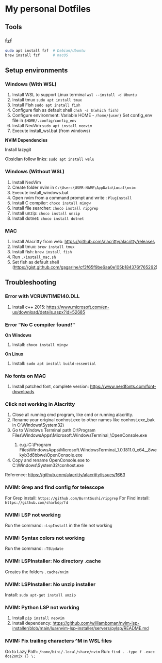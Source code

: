 # My personal Dotfiles

## Tools

### fzf

```sh
sudo apt install fzf  # Debian/Ubuntu  
brew install fzf      # macOS
```

## Setup environments

### Windows (With WSL)

1. Install WSL to support Linux terminal
    `wsl --install -d Ubuntu`
2. Install tmux
    `sudo apt install tmux`
3. Install Fish
    `sudo apt install fish`
4. Configure fish as default shell
    `chsh -s $(which fish)`
5. Configure environment:
    Variable HOME - ```/home/{user}```
    Set config_env file in ```$HOME/.config/config_env```
6. Install NeoVim
    `sudo apt install neovim`
7. Execute install_wsl.bat (from windows)

**NVIM Dependencies**

Install lazygit

Obsidian follow links: `sudo apt install wslu`

### Windows (Without WSL)

1. Install NeoVim
2. Create folder nvim in `C:\Users\USER-NAME\AppData\Local\nvim`
3. Execute install_windows.bat
4. Open nvim from a command prompt and write `:PlugInstall`
5. Install C compiler: ```choco install mingw```
6. Install file searcher: ```choco install ripgrep```
7. Install unzip: ```choco install unzip```
8. Install dotnet: ```choco install dotnet```

### MAC

1. Install Alacritty from web: https://github.com/alacritty/alacritty/releases
1. Install tmux: `brew install tmux`
1. Install fish: `brew install fish`
1. Run `./install_mac.sh`
1. Set fish as default shell (https://gist.github.com/gagarine/cf3f65f9be6aa0e105b184376f765262)

## Troubleshooting

### Error with VCRUNTIME140.DLL

1. Install c++ 2015: https://www.microsoft.com/en-us/download/details.aspx?id=52685

### Error "No C compiler found!"

**On Windows**
1. Install: `choco install mingw`

**On Linux**
1. Install: `sudo apt install build-essential`

### No fonts on MAC

1. Install patched font, complete version: https://www.nerdfonts.com/font-downloads

### Click not working in Alacritty

1. Close all running cmd program, like cmd or running alacritty.
1. Rename your original conhost.exe to other names like conhost.exe_bak in C:\Windows\System32\
1. Go to Windows Terminal path C:\Program Files\WindowsApps\Microsoft.WindowsTerminal_<VERSION information>\OpenConsole.exe
    1. e.g.:C:\Program Files\WindowsApps\Microsoft.WindowsTerminal_1.0.1811.0_x64__8wekyb3d8bbwe\OpenConsole.exe
1. Copy and rename OpenConsole.exe to C:\Windows\System32\conhost.exe

Reference: https://github.com/alacritty/alacritty/issues/1663

### NVIM: Grep and find config for telescope

For Grep install: `https://github.com/BurntSushi/ripgrep`
For Find install: `https://github.com/sharkdp/fd`

### NVIM: LSP not working

Run the command: `:LspInstall` in the file not working

### NVIM: Syntax colors not working

Run the command: `:TSUpdate`

### NVIM: LSPInstaller: No directory .cache

Creates the folders `.cache/nvim`

### NVIM: LSPInstaller: No unzip installer

Install: `sudo apt-get install unzip`

### NVIM: Python LSP not working

1. Install `pip install neovim`
1. Install dependency: https://github.com/williamboman/nvim-lsp-installer/blob/main/lua/nvim-lsp-installer/servers/pylsp/README.md

### NVIM: Fix trailing characters ^M in WSL files

Go to Lazy Path: `/home/bini/.local/share/nvim`
Run: `find . -type f -exec dos2unix {} \;`
